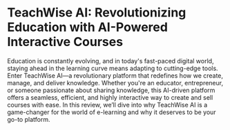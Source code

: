 # TeachWise AI: Revolutionizing Education with AI-Powered Interactive Courses
Education is constantly evolving, and in today's fast-paced digital world, staying ahead in the learning curve means adapting to cutting-edge tools. Enter TeachWise AI—a revolutionary platform that redefines how we create, manage, and deliver knowledge. Whether you're an educator, entrepreneur, or someone passionate about sharing knowledge, this AI-driven platform offers a seamless, efficient, and highly interactive way to create and sell courses with ease. In this review, we’ll dive into why TeachWise AI is a game-changer for the world of e-learning and why it deserves to be your go-to platform.
